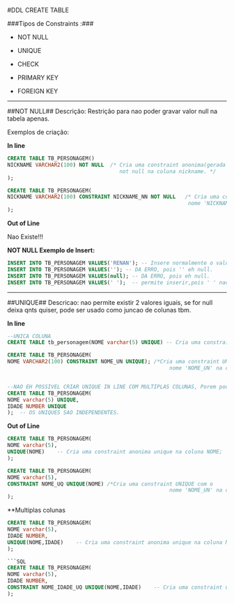 #DDL CREATE TABLE

###Tipos de Constraints :###

* NOT NULL

* UNIQUE

* CHECK

* PRIMARY KEY

* FOREIGN KEY

----------------------------------
##NOT NULL##
Descrição:  Restrição para nao poder gravar valor null na tabela apenas.

Exemplos de criação:

**In line**
```SQL
CREATE TABLE TB_PERSONAGEM()
NICKNAME VARCHAR2(100) NOT NULL  /* Cria uma constraint anonima(gerada com nome pelo oracle) 
                                    not null na coluna nickname. */
);

CREATE TABLE TB_PERSONAGEM(
NICKNAME VARCHAR2(100) CONSTRAINT NICKNAME_NN NOT NULL   /* Cria uma constraint not null com o 
                                                          nome 'NICKNAME_NN' na coluna Nickname. */
);
```

**Out of Line**

Nao Existe!!!

**NOT NULL Exemplo de Insert:**
```SQL
INSERT INTO TB_PERSONAGEM VALUES('RENAN'); -- Insere normalmente o valor 'Renan';
INSERT INTO TB_PERSONAGEM VALUES(''); -- DA ERRO, pois '' eh null.
INSERT INTO TB_PERSONAGEM VALUES(null); -- DA ERRO, pois eh null.
INSERT INTO TB_PERSONAGEM VALUES(' ');  -- permite inserir,pois ' ' nao eh null.
```

------------------------------------------------------------------------------------------
##UNIQUE##
Descricao: nao permite existir 2 valores iguais, se for null deixa qnts quiser, pode ser usado como juncao de colunas tbm.

**In line**
```SQL
--UNICA COLUNA
CREATE TABLE tb_personagem(NOME varchar(5) UNIQUE) -- Cria uma constraint anonima unique na coluna NOME;

CREATE TABLE TB_PERSONAGEM(
NOME VARCHAR2(100) CONSTRAINT NOME_UN UNIQUE); /*Cria uma constraint UNIQUE com o 
                                                    nome 'NOME_UN' na coluna Nickname. */


--NAO EH POSSIVEL CRIAR UNIQUE IN LINE COM MULTIPLAS COLUNAS, Porem pode ser usado unique para varias colunas separadas.
CREATE TABLE TB_PERSONAGEM(
NOME varchar(5) UNIQUE,
IDADE NUMBER UNIQUE
);  -- OS UNIQUES SAO INDEPENDENTES.
```


**Out of Line**
```SQL
CREATE TABLE TB_PERSONAGEM(
NOME varchar(5),
UNIQUE(NOME)    -- Cria uma constraint anonima unique na coluna NOME;
);

CREATE TABLE TB_PERSONAGEM(
NOME varchar(5),
CONSTRAINT NOME_UQ UNIQUE(NOME) /*Cria uma constraint UNIQUE com o 
                                                    nome 'NOME_UN' na coluna Nickname. */
);
```

**Multiplas colunas 

```SQL
CREATE TABLE TB_PERSONAGEM(
NOME varchar(5),
IDADE NUMBER,
UNIQUE(NOME,IDADE)    -- Cria uma constraint anonima unique na coluna NOME e IDADE JUNTAS!
);

```SQL
CREATE TABLE TB_PERSONAGEM(
NOME varchar(5),
IDADE NUMBER,
CONSTRAINT NOME_IDADE_UQ UNIQUE(NOME,IDADE)    -- Cria uma constraint unique com o nome 'NOME_UN' na coluna NOME e IDADE JUNTAS!
);









